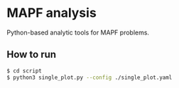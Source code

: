 # MAPF analysis
Python-based analytic tools for MAPF problems.

## How to run
```bash
$ cd script
$ python3 single_plot.py --config ./single_plot.yaml
```
